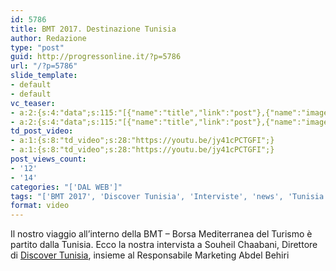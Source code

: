 ```yaml
---
id: 5786
title: BMT 2017. Destinazione Tunisia
author: Redazione
type: "post"
guid: http://progressonline.it/?p=5786
url: "/?p=5786"
slide_template:
- default
- default
vc_teaser:
- a:2:{s:4:"data";s:115:"[{"name":"title","link":"post"},{"name":"image","image":"featured","link":"none"},{"name":"text","mode":"excerpt"}]";s:7:"bgcolor";s:0:"";}
- a:2:{s:4:"data";s:115:"[{"name":"title","link":"post"},{"name":"image","image":"featured","link":"none"},{"name":"text","mode":"excerpt"}]";s:7:"bgcolor";s:0:"";}
td_post_video:
- a:1:{s:8:"td_video";s:28:"https://youtu.be/jy41cPCTGFI";}
- a:1:{s:8:"td_video";s:28:"https://youtu.be/jy41cPCTGFI";}
post_views_count:
- '12'
- '14'
categories: "['DAL WEB']"
tags: "['BMT 2017', 'Discover Tunisia', 'Interviste', 'news', 'Tunisia', 'turismo', 'Viaggi']"
format: video
---
```


Il nostro viaggio all’interno della BMT – Borsa Mediterranea del Turismo è partito dalla Tunisia. Ecco la nostra intervista a Souheil Chaabani, Direttore di [Discover Tunisia](https://www.discovertunisia.com/it/), insieme al Responsabile Marketing Abdel Behiri